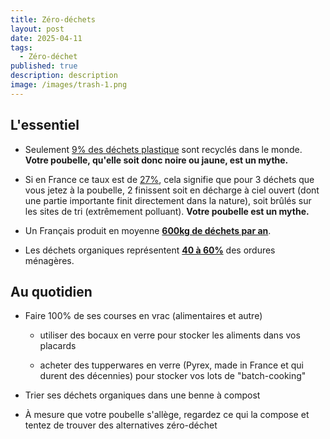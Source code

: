 ```yaml
---
title: Zéro-déchets
layout: post
date: 2025-04-11
tags:
  - Zéro-déchet
published: true
description: description
image: /images/trash-1.png
---
```

## L'essentiel

*   Seulement [9% des déchets plastique](https://www.oecd.org/en/about/news/press-releases/2022/02/plastic-pollution-is-growing-relentlessly-as-waste-management-and-recycling-fall-short.html) sont recyclés dans le monde. **Votre poubelle, qu'elle soit donc noire ou jaune, est un mythe.**
    
*   Si en France ce taux est de [27%](https://www.lemonde.fr/en/france/article/2023/06/08/france-lags-far-behind-on-recycling-targets-warns-european-commission_6030550_7.html), cela signifie que pour 3 déchets que vous jetez à la poubelle, 2 finissent soit en décharge à ciel ouvert (dont une partie importante finit directement dans la nature), soit brûlés sur les sites de tri (extrêmement polluant). **Votre poubelle est un mythe.**
    
*   Un Français produit en moyenne [**600kg de déchets par an**](https://infos.ademe.fr/magazine-mai-2021/faits-et-chiffres/zoom-sur-le-contenu-de-nos-poubelles/).
    
*   Les déchets organiques représentent [**40 à 60%**](https://agirpourlatransition.ademe.fr/particuliers/maison/dechets/5-regles-reussir-compost) des ordures ménagères.
    

## Au quotidien

*   Faire 100% de ses courses en vrac (alimentaires et autre)
    
    *   utiliser des bocaux en verre pour stocker les aliments dans vos placards
        
    *   acheter des tupperwares en verre (Pyrex, made in France et qui durent des décennies) pour stocker vos lots de "batch-cooking"
        
*   Trier ses déchets organiques dans une benne à compost
    
*   À mesure que votre poubelle s'allège, regardez ce qui la compose et tentez de trouver des alternatives zéro-déchet
